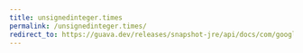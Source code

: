 ```yaml
---
title: unsignedinteger.times
permalink: /unsignedinteger.times/
redirect_to: https://guava.dev/releases/snapshot-jre/api/docs/com/google/common/primitives/UnsignedInteger.html#times-com.google.common.primitives.UnsignedInteger-
---
```

